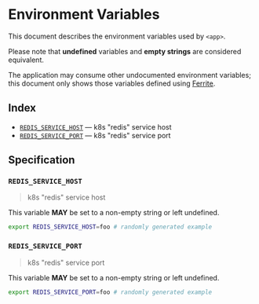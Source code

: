 # Environment Variables

This document describes the environment variables used by `<app>`.

Please note that **undefined** variables and **empty strings** are considered
equivalent.

The application may consume other undocumented environment variables; this
document only shows those variables defined using [Ferrite].

## Index

- [`REDIS_SERVICE_HOST`](#REDIS_SERVICE_HOST) — k8s "redis" service host
- [`REDIS_SERVICE_PORT`](#REDIS_SERVICE_PORT) — k8s "redis" service port

## Specification

### `REDIS_SERVICE_HOST`

> k8s "redis" service host

This variable **MAY** be set to a non-empty string or left undefined.

```bash
export REDIS_SERVICE_HOST=foo # randomly generated example
```

### `REDIS_SERVICE_PORT`

> k8s "redis" service port

This variable **MAY** be set to a non-empty string or left undefined.

```bash
export REDIS_SERVICE_PORT=foo # randomly generated example
```

<!-- references -->

[ferrite]: https://github.com/dogmatiq/ferrite
